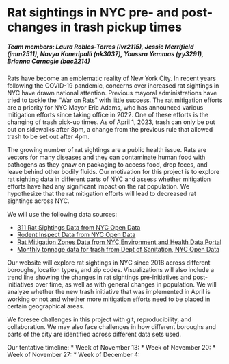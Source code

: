 Rat sightings in NYC pre- and post- changes in trash pickup times
================

##### Team members: Laura Robles-Torres (lvr2115), Jessie Merrifield (jmm2511), Navya Koneripalli (nk3037), Youssra Yemmas (yy3291), Brianna Carnagie (bac2214)

Rats have become an emblematic reality of New York City. In recent years
following the COVID-19 pandemic, concerns over increased rat sightings
in NYC have drawn national attention. Previous mayoral administrations
have tried to tackle the “War on Rats” with little success. The rat
mitigation efforts are a priority for NYC Mayor Eric Adams, who has
announced various mitigation efforts since taking office in 2022. One of
these efforts is the changing of trash pick-up times. As of April 1,
2023, trash can only be put out on sidewalks after 8pm, a change from
the previous rule that allowed trash to be set out after 4pm.

The growing number of rat sightings are a public health issue. Rats are
vectors for many diseases and they can contaminate human food with
pathogens as they gnaw on packaging to access food, drop feces, and
leave behind other bodily fluids. Our motivation for this project is to
explore rat sighting data in different parts of NYC and assess whether
mitigation efforts have had any significant impact on the rat
population. We hypothesize that the rat mitigation efforts will lead to
decreased rat sightings across NYC.

We will use the following data sources:

- [311 Rat Sightings Data from NYC Open
  Data](https://data.cityofnewyork.us/Social-Services/Rat-Sightings/3q43-55fe)
- [Rodent Inspect Data from NYC Open
  Data](https://data.cityofnewyork.us/Health/Rodent-Inspection/p937-wjvj)
- [Rat Mitigation Zones Data from NYC Environment and Health Data
  Portal](https://a816-dohbesp.nyc.gov/IndicatorPublic/beta/key-topics/pests/rat-mitigation-zones/)
- [Monthly tonnage data for trash from Dept of Sanitation, NYC Open
  Data](https://data.cityofnewyork.us/City-Government/DSNY-Monthly-Tonnage-Data/ebb7-mvp5)

Our website will explore rat sightings in NYC since 2018 across
different boroughs, location types, and zip codes. Visualizations will
also include a trend line showing the changes in rat sightings
pre-initiatives and post-initiatives over time, as well as with general
changes in population. We will analyze whether the new trash initiative
that was implemented in April is working or not and whether more
mitigation efforts need to be placed in certain geographical areas.

We foresee challenges in this project with git, reproducibility, and
collaboration. We may also face challenges in how different boroughs and
parts of the city are identified across different data sets used.

Our tentative timeline: \* Week of November 13: \* Week of November 20:
\* Week of November 27: \* Week of December 4:
